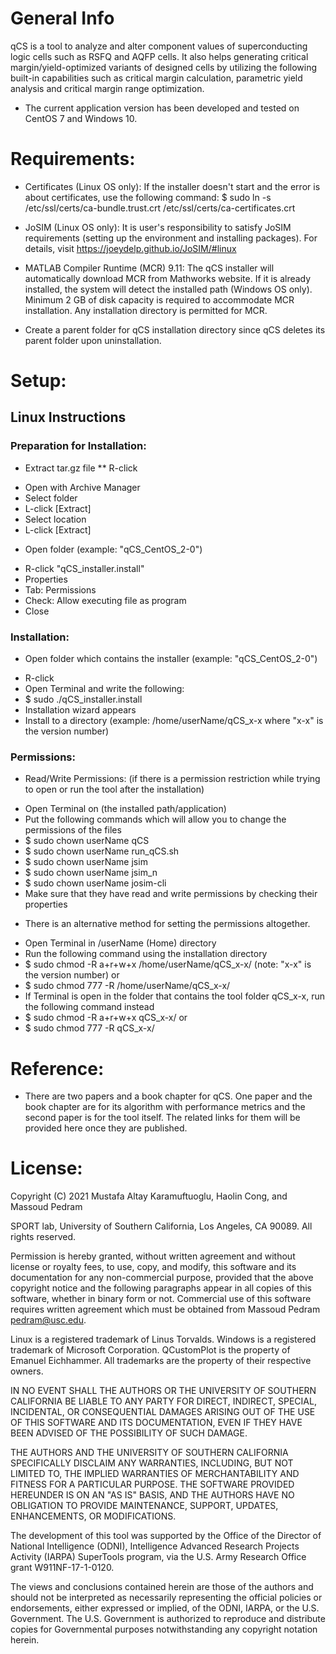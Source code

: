 # General Info
qCS is a tool to analyze and alter component values of superconducting logic cells such as RSFQ and AQFP cells. It also helps generating critical margin/yield-optimized variants of designed cells by utilizing the following built-in capabilities such as critical margin calculation, parametric yield analysis and critical margin range optimization.

- The current application version has been developed and tested on CentOS 7 and Windows 10.

# Requirements:
- Certificates (Linux OS only): If the installer doesn't start and the error is about certificates, use the following command:
  $ sudo ln -s /etc/ssl/certs/ca-bundle.trust.crt /etc/ssl/certs/ca-certificates.crt
  
- JoSIM (Linux OS only): It is user's responsibility to satisfy JoSIM requirements (setting up the environment and installing packages). For details, visit https://joeydelp.github.io/JoSIM/#linux
  
- MATLAB Compiler Runtime (MCR) 9.11: The qCS installer will automatically download MCR from Mathworks website. If it is already installed, the system will detect the installed path (Windows OS only). Minimum 2 GB of disk capacity is required to accommodate MCR installation. Any installation directory is permitted for MCR.

- Create a parent folder for qCS installation directory since qCS deletes its parent folder upon uninstallation.

# Setup:
## Linux Instructions
### Preparation for Installation:
- Extract tar.gz file
** R-click
* Open with Archive Manager
* Select folder
* L-click [Extract]
* Select location
* L-click [Extract]
	
- Open folder (example: "qCS_CentOS_2-0")
* R-click "qCS_installer.install"
* Properties
* Tab: Permissions
* Check: Allow executing file as program
* Close

### Installation:
- Open folder which contains the installer (example: "qCS_CentOS_2-0")
* R-click
* Open Terminal and write the following:
* $ sudo ./qCS_installer.install
* Installation wizard appears
* Install to a directory (example: /home/userName/qCS_x-x where "x-x" is the version number)

### Permissions:
- Read/Write Permissions: (if there is a permission restriction while trying to open or run the tool after the installation)
* Open Terminal on (the installed path/application)
* Put the following commands which will allow you to change the permissions of the files
* $ sudo chown userName qCS
* $ sudo chown userName run_qCS.sh
* $ sudo chown userName jsim
* $ sudo chown userName jsim_n
* $ sudo chown userName josim-cli
* Make sure that they have read and write permissions by checking their properties

- There is an alternative method for setting the permissions altogether.
* Open Terminal in /userName (Home) directory
* Run the following command using the installation directory
* $ sudo chmod -R a+r+w+x /home/userName/qCS_x-x/ (note: "x-x" is the version number)
  or
* $ sudo chmod 777 -R /home/userName/qCS_x-x/
* If Terminal is open in the folder that contains the tool folder qCS_x-x, run the following command instead
* $ sudo chmod -R a+r+w+x qCS_x-x/
  or
* $ sudo chmod 777 -R qCS_x-x/

# Reference:
- There are two papers and a book chapter for qCS. One paper and the book chapter are for its algorithm with performance metrics and the second paper is for the tool itself. The related links for them will be provided here once they are published.

# License:
Copyright (C) 2021 Mustafa Altay Karamuftuoglu, Haolin Cong, and Massoud Pedram

SPORT lab, University of Southern California, Los Angeles, CA 90089. All rights reserved.

Permission is hereby granted, without written agreement and without license or royalty fees, to use, copy, and modify, this software and its documentation for any non-commercial purpose, provided that the above copyright notice and the following paragraphs appear in all copies of this software, whether in binary form or not. Commercial use of this software requires written agreement which must be obtained from Massoud Pedram <pedram@usc.edu>.

Linux is a registered trademark of Linus Torvalds.
Windows is a registered trademark of Microsoft Corporation.
QCustomPlot is the property of Emanuel Eichhammer. All trademarks are the property of their respective owners.

IN NO EVENT SHALL THE AUTHORS OR THE UNIVERSITY OF SOUTHERN CALIFORNIA BE LIABLE TO ANY PARTY FOR DIRECT, INDIRECT, SPECIAL, INCIDENTAL, OR CONSEQUENTIAL DAMAGES ARISING OUT OF THE USE OF THIS SOFTWARE AND ITS DOCUMENTATION, EVEN IF THEY HAVE BEEN ADVISED OF THE POSSIBILITY OF SUCH DAMAGE.

THE AUTHORS AND THE UNIVERSITY OF SOUTHERN CALIFORNIA SPECIFICALLY DISCLAIM ANY WARRANTIES, INCLUDING, BUT NOT LIMITED TO, THE IMPLIED WARRANTIES OF MERCHANTABILITY AND FITNESS FOR A PARTICULAR PURPOSE. THE SOFTWARE PROVIDED HEREUNDER IS ON AN "AS IS" BASIS, AND THE AUTHORS HAVE NO OBLIGATION TO PROVIDE MAINTENANCE, SUPPORT, UPDATES, ENHANCEMENTS, OR MODIFICATIONS.

The development of this tool was supported by the Office of the Director of National Intelligence (ODNI), Intelligence Advanced Research Projects Activity (IARPA) SuperTools program, via the U.S. Army Research Office grant W911NF-17-1-0120.

The views and conclusions contained herein are those of the authors and should not be interpreted as necessarily representing the official policies or endorsements, either expressed or implied, of the ODNI, IARPA, or the U.S. Government. The U.S. Government is authorized to reproduce and distribute copies for Governmental purposes notwithstanding any copyright notation herein.
